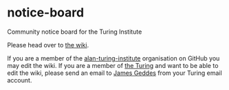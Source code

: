 # notice-board

Community notice board for the Turing Institute

Please head over to [the wiki](https://github.com/alan-turing-institute/notice-board/wiki).

If you are a member of the [alan-turing-institute](https://github.com/alan-turing-institute) organisation on GitHub you may edit the wiki. If you are a member of [the Turing](https://www.turing.ac.uk/) and want to be able to edit the wiki, please send an email to [James Geddes](mailto:jgeddes@turing.ac.uk) from your Turing email account. 
